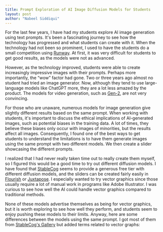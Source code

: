 ```yaml
---
title: Prompt Exploration of AI Image Diffusion Models for Students
layout: post
author: "Nabeel Siddiqui"
---
```


For the last few years, I have had my students explore AI image generation using text prompts. It's been a fascinating journey to see how the technology has progressed and what students can create with it. When the technology had not been so prominent, I used to have the students do a small competition using [Runway](https://runwayml.com/). At first, it was very difficult for students to get good results, as the models were not as advanced.

However, as the technology improved, students were able to create increasingly impressive images with their prompts. Perhaps more importantly, the “wow” factor had gone. Two or three years ago almost no student had tried an image generator. Now, although they tend to use large-language models like ChatGPT more, they are a lot less amazed by the product. The models for video generation, such as [Gen-2](https://research.runwayml.com/gen2), are not very convincing.

For those who are unaware, numerous models for image generation give slightly different results based on the same prompt. When working with students, it's important to discuss the ethical implications of AI-generated images, such as potential biases in the training data. A lot of times, they believe these biases only occur with images of minorities, but the results affect all images. Consequently, I found one of the best ways to get students to understand the limitations is to have them generate images using the same prompt with two different models. We then create a slider showcasing the different prompts.

I realized that I had never really taken time out to really create them myself, so I figured this would be a good time to try out different diffusion models. I have found that [StableCog](https://stablecog.com/generate) seems to provide a generous free tier with different diffusion models, and the sliders can be created fairly easily in [Flourish](https://flourish.studio/) or [Juxtapose](https://github.com/NUKnightLab/juxtapose). I especially wanted to try vector graphics since those usually require a lot of manual work in programs like Adobe Illustrator. I was curious to see how well the AI could handle vector graphics compared to traditional methods.

None of these models advertise themselves as being for vector graphics, but it is worth exploring to see how well they perform, and students seem to enjoy pushing these models to their limits. Anyway, here are some differences between the models using the same prompt. I got most of them from [StableCog's Gallery](https://stablecog.com/gallery) but added terms related to vector graphs:

<div class="flourish-embed flourish-photo-slider" data-src="visualisation/18165648"><script src="https://public.flourish.studio/resources/embed.js"></script></div>

<div class="flourish-embed flourish-photo-slider" data-src="visualisation/18165788"><script src="https://public.flourish.studio/resources/embed.js"></script></div>

<div class="flourish-embed flourish-photo-slider" data-src="visualisation/18165824"><script src="https://public.flourish.studio/resources/embed.js"></script></div>